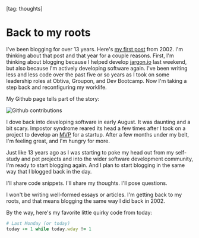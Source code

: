 [tag: thoughts]

# Back to my roots

I've been blogging for over 13 years. Here's [my first post](http://www.redsquirrel.com/blog/archives/00000004.html) from 2002. I'm thinking about that post and that year for a couple reasons. First, I'm thinking about blogging because I helped develop [jargon.io](http://jargon.io) last weekend, but also because I'm actively developing software again. I've been writing less and less code over the past five or so years as I took on some leadership roles at Obtiva, Groupon, and Dev Bootcamp. Now I'm taking a step back and reconfiguring my worklife.

My Github page tells part of the story:

![Github contributions](http://c1.staticflickr.com/1/566/22963785211_340a9cd527_b.jpg)

I dove back into developing software in early August. It was daunting and a bit scary. Impostor syndrome reared its head a few times after I took on a project to develop an [MVP](https://en.wikipedia.org/wiki/Minimum_viable_product) for a startup. After a few months under my belt, I'm feeling great, and I'm hungry for more.

Just like 13 years ago as I was starting to poke my head out from my self-study and pet projects and into the wider software development community, I'm ready to start blogging again. And I plan to start blogging in the same way that I blogged back in the day.

I'll share code snippets. I'll share my thoughts. I'll pose questions.

I won't be writing well-formed essays or articles. I'm getting back to my roots, and that means blogging the same way I did back in 2002.

By the way, here's my favorite little quirky code from today:

```ruby
# Last Monday (or today)
today -= 1 while today.wday != 1
```

